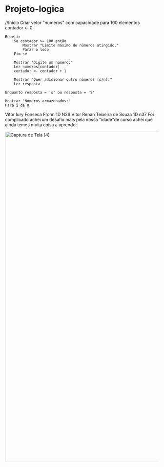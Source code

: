 # Projeto-logica
//Início
    Criar vetor "numeros" com capacidade para 100 elementos
    contador <- 0

    Repetir
        Se contador >= 100 então
            Mostrar "Limite máximo de números atingido."
            Parar o loop
        Fim se

        Mostrar "Digite um número:"
        Ler numeros[contador]
        contador <- contador + 1

        Mostrar "Quer adicionar outro número? (s/n):"
        Ler resposta

    Enquanto resposta = 's' ou resposta = 'S'

    Mostrar "Números armazenados:"
    Para i de 0
Vitor Iury Fonseca Frohn 1D N36
Vitor Renan Teixeira de Souza 1D n37
 Foi complicado achei um desafio mais pela nossa "idade"de curso achei que ainda temos muita coisa a aprender

<img width="1920" height="1080" alt="Captura de Tela (4)" src="https://github.com/user-attachments/assets/af207343-e342-4581-9cf3-cb1ed3206f70" />




